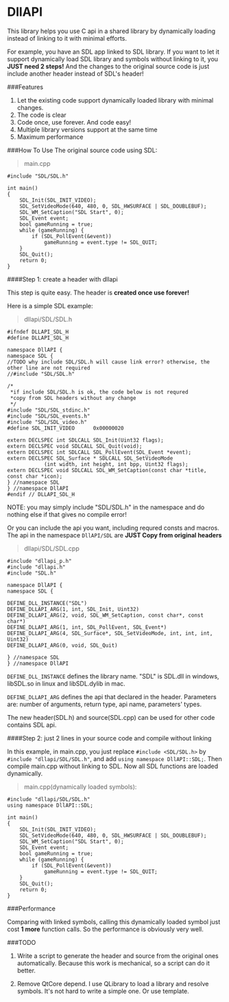 # DllAPI


This library helps you use C api in a shared library by dynamically loading instead of linking to it with minimal efforts.

For example, you have an SDL app linked to SDL library. If you want to let it support dynamically load SDL library and symbols without linking to it, you **JUST need 2 steps!** And the changes to the original source code is just include another header instead of SDL's header!

###Features

1. Let the existing code support dynamically loaded library with minimal changes.
2. The code is clear
3. Code once, use forever. And code easy!
4. Multiple library versions support at the same time
5. Maximum performance

###How To Use
The original source code using SDL:

>main.cpp


    #include "SDL/SDL.h"

    int main()
    {
        SDL_Init(SDL_INIT_VIDEO);
        SDL_SetVideoMode(640, 480, 0, SDL_HWSURFACE | SDL_DOUBLEBUF);
        SDL_WM_SetCaption("SDL Start", 0);
        SDL_Event event;
        bool gameRunning = true;
        while (gameRunning) {
            if (SDL_PollEvent(&event))
                gameRunning = event.type != SDL_QUIT;
        }
        SDL_Quit();
        return 0;
    }


####Step 1: create a header with dllapi

This step is quite easy. The header is **created once use forever!**

Here is a simple SDL example:

>dllapi/SDL/SDL.h


    #ifndef DLLAPI_SDL_H
    #define DLLAPI_SDL_H

    namespace DllAPI {
    namespace SDL {
    //TODO why include SDL/SDL.h will cause link error? otherwise, the other line are not required
    //#include "SDL/SDL.h"

    /*
     *if include SDL/SDL.h is ok, the code below is not requred
     *copy from SDL headers without any change
     */
    #include "SDL/SDL_stdinc.h"
    #include "SDL/SDL_events.h"
    #include "SDL/SDL_video.h"
    #define SDL_INIT_VIDEO      0x00000020

    extern DECLSPEC int SDLCALL SDL_Init(Uint32 flags);
    extern DECLSPEC void SDLCALL SDL_Quit(void);
    extern DECLSPEC int SDLCALL SDL_PollEvent(SDL_Event *event);
    extern DECLSPEC SDL_Surface * SDLCALL SDL_SetVideoMode
                (int width, int height, int bpp, Uint32 flags);
    extern DECLSPEC void SDLCALL SDL_WM_SetCaption(const char *title, const char *icon);
    } //namespace SDL
    } //namespace DllAPI
    #endif // DLLAPI_SDL_H


NOTE: you may simply include "SDL/SDL.h" in the namespace and do nothing else if that gives no compile error! 

Or you can include the api you want, including requred consts and macros. The api in the namespace `DllAPI/SDL` are **JUST Copy from original headers**

>dllapi/SDL/SDL.cpp


    #include "dllapi_p.h"
    #include "dllapi.h"
    #include "SDL.h"

    namespace DllAPI {
    namespace SDL {

    DEFINE_DLL_INSTANCE("SDL")
    DEFINE_DLLAPI_ARG(1, int, SDL_Init, Uint32)
    DEFINE_DLLAPI_ARG(2, void, SDL_WM_SetCaption, const char*, const char*)
    DEFINE_DLLAPI_ARG(1, int, SDL_PollEvent, SDL_Event*)
    DEFINE_DLLAPI_ARG(4, SDL_Surface*, SDL_SetVideoMode, int, int, int, Uint32)
    DEFINE_DLLAPI_ARG(0, void, SDL_Quit)

    } //namespace SDL
    } //namespace DllAPI


`DEFINE_DLL_INSTANCE` defines the library name. "SDL" is SDL.dll in windows, libSDL.so in linux and libSDL.dylib in mac.

`DEFINE_DLLAPI_ARG` defines the api that declared in the header. Parameters are: number of arguments, return type, api name, parameters' types.

The new header(SDL.h) and source(SDL.cpp) can be used for other code contains SDL api.

####Step 2: just 2 lines in your source code and compile without linking

In this example, in main.cpp, you just replace `#include <SDL/SDL.h>` by `#include "dllapi/SDL/SDL.h"`, and add `using namespace DllAPI::SDL;`. Then compile main.cpp without linking to SDL. Now all SDL functions are loaded dynamically.

>main.cpp(dynamically loaded symbols):


    #include "dllapi/SDL/SDL.h"
    using namespace DllAPI::SDL;

    int main()
    {
        SDL_Init(SDL_INIT_VIDEO);
        SDL_SetVideoMode(640, 480, 0, SDL_HWSURFACE | SDL_DOUBLEBUF);
        SDL_WM_SetCaption("SDL Start", 0);
        SDL_Event event;
        bool gameRunning = true;
        while (gameRunning) {
            if (SDL_PollEvent(&event))
                gameRunning = event.type != SDL_QUIT;
        }
        SDL_Quit();
        return 0;
    }


###Performance

Comparing with linked symbols, calling this dynamically loaded symbol just cost **1 more** function calls. So the performance is obviously very well.

###TODO

1. Write a script to generate the header and source from the original ones automatically. Because this work is mechanical, so a script can do it better.

2. Remove QtCore depend. I use QLibrary to load a library and resolve symbols. It's not hard to write a simple one. Or use template.

